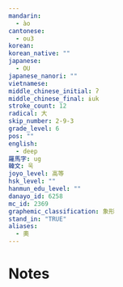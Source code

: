 ```yaml
---
mandarin:
  - ào
cantonese:
  - ou3
korean:
korean_native: ""
japanese:
  - OU
japanese_nanori: ""
vietnamese:
middle_chinese_initial: ʔ
middle_chinese_final: ɨuk
stroke_count: 12
radical: 大
skip_number: 2-9-3
grade_level: 6
pos: ""
english:
  - deep
羅馬字: ug
韓文: 욱
joyo_level: 高等
hsk_level: ""
hanmun_edu_level: ""
danayo_id: 6258
mc_id: 2369
graphemic_classification: 象形
stand_in: "TRUE"
aliases:
  - 奧
---
```


# Notes
